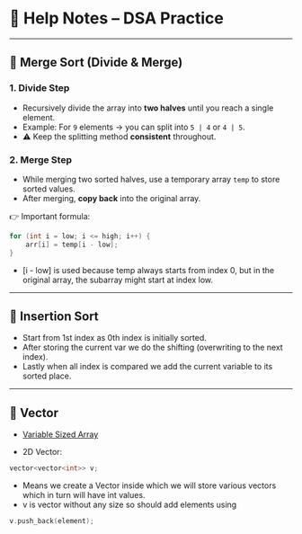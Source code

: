 # 📘 Help Notes – DSA Practice

---

## 🔹 Merge Sort (Divide & Merge)

### 1. Divide Step
- Recursively divide the array into **two halves** until you reach a single element.  
- Example: For `9` elements → you can split into `5 | 4` or `4 | 5`.  
- ⚠️ Keep the splitting method **consistent** throughout.

### 2. Merge Step
- While merging two sorted halves, use a temporary array `temp` to store sorted values.  
- After merging, **copy back** into the original array.

👉 Important formula:  
```cpp
for (int i = low; i <= high; i++) {
    arr[i] = temp[i - low];
}
```
- [i - low] is used because temp always starts from index 0, but in the original array, the subarray might start at    index low.

---

## 🔹 Insertion Sort 

- Start from 1st index as 0th index is initially sorted.
- After storing the current var we do the shifting (overwriting to the next index).
- Lastly when all index is compared we add the current variable to its sorted place.

---

## 🔹 Vector

- [Variable Sized Array](https://www.hackerrank.com/challenges/variable-sized-arrays/problem?isFullScreen=true)

- 2D Vector: 
```cpp
vector<vector<int>> v;
```
- Means we create a Vector inside which we will store various vectors which in turn will have int values.
- v is vector without any size so should add elements using 
```cpp
v.push_back(element);
```


